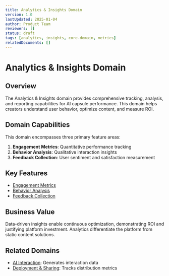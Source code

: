 ```yaml
---
title: Analytics & Insights Domain
version: 1.0
lastUpdated: 2025-01-04
author: Product Team
reviewers: []
status: draft
tags: [analytics, insights, core-domain, metrics]
relatedDocuments: []
---
```


# Analytics & Insights Domain

## Overview

The Analytics & Insights domain provides comprehensive tracking, analysis, and reporting capabilities for AI capsule performance. This domain helps creators understand user behavior, optimize content, and measure ROI.

## Domain Capabilities

This domain encompasses three primary feature areas:

1. **Engagement Metrics**: Quantitative performance tracking
2. **Behavior Analysis**: Qualitative interaction insights
3. **Feedback Collection**: User sentiment and satisfaction measurement

## Key Features

- [Engagement Metrics](./engagement-metrics.md)
- [Behavior Analysis](./behavior-analysis.md)
- [Feedback Collection](./feedback-collection.md)

## Business Value

Data-driven insights enable continuous optimization, demonstrating ROI and justifying platform investment. Analytics differentiate the platform from static content solutions.

## Related Domains

- [AI Interaction](../ai-interaction/README.md): Generates interaction data
- [Deployment & Sharing](../deployment-sharing/README.md): Tracks distribution metrics
